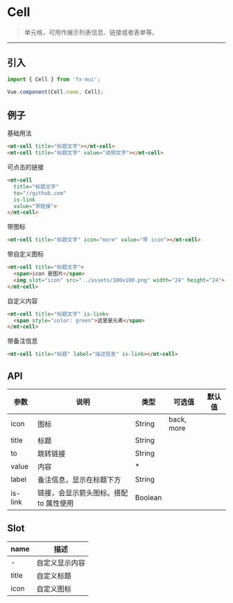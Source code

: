 # Cell

> 单元格，可用作展示列表信息、链接或者表单等。

----------


## 引入

```javascript
import { Cell } from 'fx-mui';

Vue.component(Cell.name, Cell);
```

## 例子

基础用法
```html
<mt-cell title="标题文字"></mt-cell>
<mt-cell title="标题文字" value="说明文字"></mt-cell>
```

可点击的链接

```html
<mt-cell
  title="标题文字"
  to="//github.com"
  is-link
  value="带链接">
</mt-cell>
```

带图标

```html
<mt-cell title="标题文字" icon="more" value="带 icon"></mt-cell>
```


带自定义图标

```html
<mt-cell title="标题文字">
  <span>icon 是图片</span>
  <img slot="icon" src="../assets/100x100.png" width="24" height="24">
</mt-cell>
```

自定义内容
```html
<mt-cell title="标题文字" is-link>
  <span style="color: green">这里是元素</span>
</mt-cell>
```

带备注信息
```html
<mt-cell title="标题" label="描述信息" is-link></mt-cell>
```


## API
| 参数 | 说明 | 类型 | 可选值 | 默认值 |
|------|-------|---------|-------|--------|
|   icon  |  图标   | String    |  back, more   |     |
| title | 标题 | String | | |
| to    | 跳转链接 | String | | |
| value | 内容 | * | | |
| label | 备注信息，显示在标题下方 | String | | |
| is-link | 链接，会显示箭头图标。搭配 to 属性使用 | Boolean | | |

## Slot
| name | 描述 |
|------|--------|
| - | 自定义显示内容 |
| title | 自定义标题 |
| icon | 自定义图标 |
